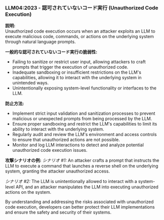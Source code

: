 ### LLM04:2023 - 認可されていないコード実行 (Unauthorized Code Execution)

**説明:**  
Unauthorized code execution occurs when an attacker exploits an LLM to execute malicious code, commands, or actions on the underlying system through natural language prompts.

**一般的な認可されていないコード実行の脆弱性:**
- Failing to sanitize or restrict user input, allowing attackers to craft prompts that trigger the execution of unauthorized code.
- Inadequate sandboxing or insufficient restrictions on the LLM's capabilities, allowing it to interact with the underlying system in unintended ways.
- Unintentionally exposing system-level functionality or interfaces to the LLM.

**防止方法:**
- Implement strict input validation and sanitization processes to prevent malicious or unexpected prompts from being processed by the LLM.
- Ensure proper sandboxing and restrict the LLM's capabilities to limit its ability to interact with the underlying system.
- Regularly audit and review the LLM's environment and access controls to ensure that unauthorized actions are not possible.
- Monitor and log LLM interactions to detect and analyze potential unauthorized code execution issues.

**攻撃シナリオの例:**
_シナリオ #1:_ An attacker crafts a prompt that instructs the LLM to execute a command that launches a reverse shell on the underlying system, granting the attacker unauthorized access.

_シナリオ #2:_ The LLM is unintentionally allowed to interact with a system-level API, and an attacker manipulates the LLM into executing unauthorized actions on the system.

By understanding and addressing the risks associated with unauthorized code execution, developers can better protect their LLM implementations and ensure the safety and security of their systems.
